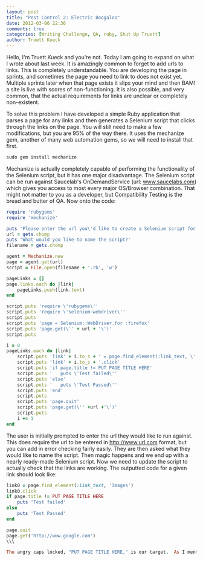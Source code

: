```yaml
---
layout: post
title: "Pest Control 2: Electric Boogaloo"
date: 2012-03-06 22:36
comments: true
categories: [Writing Challenge, QA, ruby, Shut Up Truett]
author: Truett Kueck
---
```


Hello, I'm Truett Kueck and you're not.  Today I am going to expand on what I wrote about last week.  It is amazingly common to forget to add urls to links.  This is completely understandable.  You are developing the page in sprints, and sometimes the page you need to link to does not exist yet.  Multiple sprints later when that page exists it slips your mind and then BAM! a site is live with scores of non-functioning.  It is also possible, and very common, that the actual requirements for links are unclear or completely non-existent.  

To solve this problem I have developed a simple Ruby application that parses a page for any links and then generates a Selenium script that clicks through the links on the page.  You will still need to make a few modifications, but you are 95% of the way there.  It uses the mechanize gem, another of many web automation gems, so we will need to install that first.

 
```ruby
sudo gem install mechanize
```
 
Mechanize is actually completely capable of performing the functionality of the Selenium script, but it has one major disadvantage.  The Selenium script can be run against Saucelab's OnDemandService (url: www.saucelabs.com) which gives you access to most every major OS/Browser combination.  That might not matter to you as a developer, but Compatibility Testing is the bread and butter of QA.  Now onto the code:

<!--more-->

```ruby
require 'rubygems'
require 'mechanize'

puts 'Please enter the url you\'d like to create a Selenium script for.'
url = gets.chomp
puts 'What would you like to name the script?'
filename = gets.chomp

agent = Mechanize.new
page = agent.get(url)
script = File.open(filename + '.rb', 'w')

pageLinks = []
page.links.each do |link|
	pageLinks.push(link.text)
end

script.puts 'require \'rubygems\''
script.puts 'require \'selenium-webdriver\''
script.puts
script.puts 'page = Selenium::WebDriver.for :firefox'
script.puts 'page.get(\'' + url + '\')'
script.puts

i = 0
pageLinks.each do |link|
	script.puts 'link' + i.to_s + ' = page.find_element(:link_text, \'' + link + '\')'
	script.puts 'link' + i.to_s + '.click'
	script.puts 'if page.title != PUT PAGE TITLE HERE'
	script.puts '	puts \'Test failed\''
	script.puts 'else'
	script.puts '	puts \'Test Passed\''
	script.puts 'end'
	script.puts
	script.puts 'page.quit'
	script.puts 'page.get(\'' +url +'\')'
	script.puts
	i += 1
end
```

The user is initially prompted to enter the url they would like to run against.  This does require the url to be entered in http://www.url.com format, but you can add in error checking fairly easily.  They are then asked what they would like to name the script.  Then magic happens and we end up with a nearly ready-made Selenium script.  Now we need to update the script to actually check that the links are working.  The outputted code for a given link should look like:

```ruby
link0 = page.find_element(:link_text, 'Images')
link0.click
if page.title != PUT PAGE TITLE HERE
	puts 'Test failed'
else
	puts 'Test Passed'
end

page.quit
page.get('http://www.google.com')
\\\

The angry caps locked, "PUT PAGE TITLE HERE," is our target.  As I mentioned in the previous article: Selenium is capable of checking for things on the page other than the title.  If the link goes to content that is hidden, you can check for specific text.  Whichever you use replace that text with what you are looking for, and you are done.  Now go fourth and fix broken links.